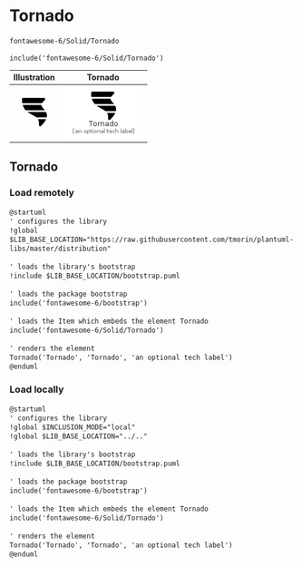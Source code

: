 # Tornado


```text
fontawesome-6/Solid/Tornado
```

```text
include('fontawesome-6/Solid/Tornado')
```



| Illustration | Tornado |
| :---: | :---: |
| ![illustration for Illustration](../../fontawesome-6/Solid/Tornado.png) | ![illustration for Tornado](../../fontawesome-6/Solid/Tornado.Local.png) |




## Tornado

### Load remotely
```plantuml
@startuml
' configures the library
!global $LIB_BASE_LOCATION="https://raw.githubusercontent.com/tmorin/plantuml-libs/master/distribution"

' loads the library's bootstrap
!include $LIB_BASE_LOCATION/bootstrap.puml

' loads the package bootstrap
include('fontawesome-6/bootstrap')

' loads the Item which embeds the element Tornado
include('fontawesome-6/Solid/Tornado')

' renders the element
Tornado('Tornado', 'Tornado', 'an optional tech label')
@enduml
```

### Load locally
```plantuml
@startuml
' configures the library
!global $INCLUSION_MODE="local"
!global $LIB_BASE_LOCATION="../.."

' loads the library's bootstrap
!include $LIB_BASE_LOCATION/bootstrap.puml

' loads the package bootstrap
include('fontawesome-6/bootstrap')

' loads the Item which embeds the element Tornado
include('fontawesome-6/Solid/Tornado')

' renders the element
Tornado('Tornado', 'Tornado', 'an optional tech label')
@enduml
```

